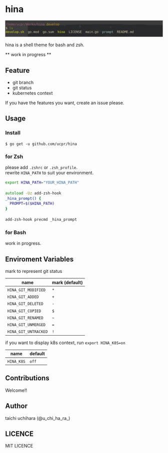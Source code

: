 # hina

![hina](./screen.png "hina")

hina is a shell theme for bash and zsh.

** work in progress **

## Feature
- git branch
- git status
- kubernetes context

If you have the features you want, create an issue please.

## Usage

### Install
```
$ go get -u github.com/ucpr/hina
```

### for Zsh
please add `.zshrc` or `.zsh_profile`.  
rewrite `HINA_PATH` to suit your environment.
```zsh
export HINA_PATH="YOUR_HINA_PATH"

autoload -Uz add-zsh-hook
_hina_prompt() {
  PROMPT=$($HINA_PATH)
}

add-zsh-hook precmd _hina_prompt
```

### for Bash

work in progress.

## Enviroment Variables

mark to represent git status

| name                 | mark (default) |
|----------------------|----------------|
| `HINA_GIT_MODIFIED`  | `*`            |
| `HINA_GIT_ADDED`     | `+`            |
| `HINA_GIT_DELETED`   | `-`            |
| `HINA_GIT_COPIED`    | `$`            |
| `HINA_GIT_RENAMED`   | `~`            |
| `HINA_GIT_UNMERGED`  | `=`            |
| `HINA_GIT_UNTRACKED` | `!`            |

if you want to display k8s context, run `export HINA_K8S=on`

| name       | default   |
|------------|-----------|
| `HINA_K8S` | `off`     |

## Contributions
Welcome!!

## Author
taichi uchihara (@u\_chi\_ha\_ra\_)

## LICENCE
MIT LICENCE
